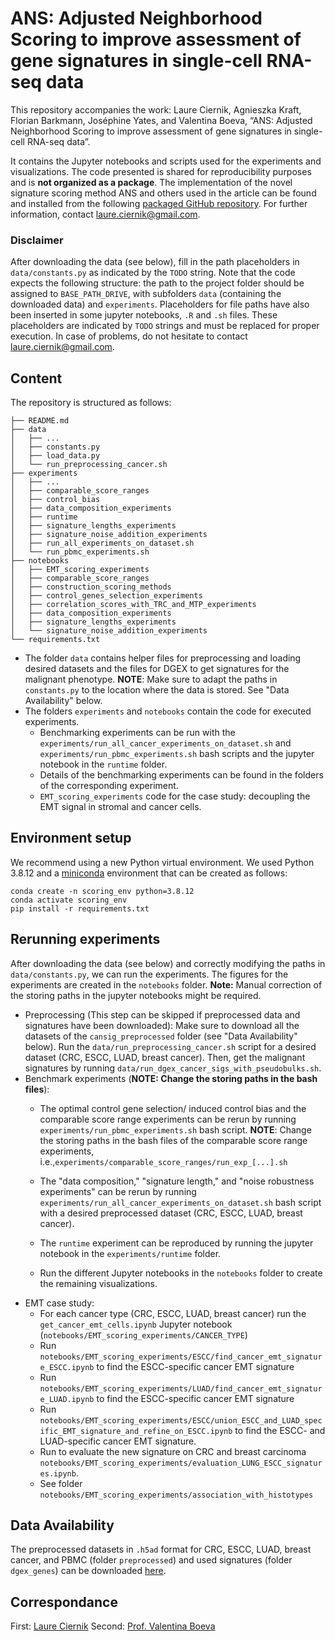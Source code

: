# ANS: Adjusted Neighborhood Scoring to  improve assessment of gene signatures in single-cell RNA-seq data
This repository accompanies the work:
Laure Ciernik, Agnieszka Kraft, Florian Barkmann, Joséphine Yates, and Valentina Boeva, “ANS: Adjusted Neighborhood Scoring to  improve assessment of gene signatures in single-cell RNA-seq data”.

It contains the Jupyter notebooks and scripts used for the experiments and visualizations. The code presented is shared for 
reproducibility purposes and is **not organized as a package**. The implementation of the novel signature scoring method ANS and others used in the article can be found and installed from the following [packaged GitHub repository](https://github.com/lciernik/ANS_signature_scoring). For further information, contact 
[laure.ciernik@gmail.com](mailto:laure.ciernik@gmail.com). 

### Disclaimer
After downloading the data (see below), fill in the path placeholders in `data/constants.py` as indicated by the `TODO` string. Note that the code expects the following structure: the path to the project folder should be assigned to `BASE_PATH_DRIVE`, with subfolders `data` (containing the downloaded data) and `experiments`. Placeholders for file paths have also been inserted in some jupyter notebooks, `.R` and `.sh` files. These placeholders are indicated by `TODO` strings and must be replaced for proper execution. In case of problems, do not hesitate to contact
[laure.ciernik@gmail.com](mailto:laure.ciernik@gmail.com).

## Content
The repository is structured as follows:
```
├── README.md
├── data
│   ├── ...
│   ├── constants.py
│   ├── load_data.py
│   └── run_preprocessing_cancer.sh
├── experiments
│   ├── ...
│   ├── comparable_score_ranges
│   ├── control_bias
│   ├── data_composition_experiments
│   ├── runtime
│   ├── signature_lengths_experiments
│   ├── signature_noise_addition_experiments
│   ├── run_all_experiments_on_dataset.sh
│   └── run_pbmc_experiments.sh
├── notebooks
│   ├── EMT_scoring_experiments
│   ├── comparable_score_ranges
│   ├── construction_scoring_methods
│   ├── control_genes_selection_experiments
│   ├── correlation_scores_with_TRC_and_MTP_experiments
│   ├── data_composition_experiments
│   ├── signature_lengths_experiments
│   └── signature_noise_addition_experiments
└── requirements.txt
```
- The folder `data` contains helper files for preprocessing and loading desired datasets and the files for DGEX to get signatures for the malignant phenotype. **NOTE**: Make sure to adapt the paths in `constants.py` to the location where the data is stored. See "Data Availability" below.
- The folders `experiments` and `notebooks` contain the code for executed experiments.
  - Benchmarking experiments can be run with the `experiments/run_all_cancer_experiments_on_dataset.sh` and `experiments/run_pbmc_experiments.sh` bash scripts and the jupyter notebook in the `runtime` folder. 
  - Details of the benchmarking experiments can be found in the folders of the corresponding experiment.
  - `EMT_scoring_experiments` code for the case study: decoupling the EMT signal in stromal and cancer cells. 
  
## Environment setup 
We recommend using a new Python virtual environment. We used Python 3.8.12 and a 
[miniconda](https://docs.conda.io/en/latest/miniconda.html) environment that can be created as follows:
```
conda create -n scoring_env python=3.8.12
conda activate scoring_env
pip install -r requirements.txt
```

## Rerunning experiments
After downloading the data (see below) and correctly modifying the paths in `data/constants.py`, we can run the experiments. The figures for the experiments are created in the `notebooks` folder. **Note:** Manual correction of the storing paths in the jupyter notebooks might be required.  
- Preprocessing (This step can be skipped if preprocessed data and signatures have been downloaded): Make sure to download all the datasets of the `cansig_preprocessed` folder (see "Data Availability" below). Run the `data/run_preprocessing_cancer.sh` script for a desired dataset (CRC, ESCC, LUAD, breast cancer). Then, get the malignant signatures by running `data/run_dgex_cancer_sigs_with_pseudobulks.sh`. 
- Benchmark experiments (**NOTE: Change the storing paths in the bash files**):
    - The optimal control gene selection/ induced control bias and the comparable score range experiments can be rerun by running `experiments/run_pbmc_experiments.sh` bash script. **NOTE**: Change the storing paths in the bash files of the comparable score range experiments, i.e.,`experiments/comparable_score_ranges/run_exp_[...].sh`

    - The "data composition," "signature length," and "noise robustness experiments" can be rerun by running `experiments/run_all_cancer_experiments_on_dataset.sh` bash script with a desired preprocessed dataset (CRC, ESCC, LUAD, breast cancer).
    - The `runtime` experiment can be reproduced by running the jupyter notebook in the `experiments/runtime` folder. 
    - Run the different Jupyter notebooks in the `notebooks` folder to create the remaining visualizations. 
- EMT case study:
    - For each cancer type (CRC, ESCC, LUAD, breast cancer) run the `get_cancer_emt_cells.ipynb` Jupyter notebook (`notebooks/EMT_scoring_experiments/CANCER_TYPE`)
    - Run `notebooks/EMT_scoring_experiments/ESCC/find_cancer_emt_signature_ESCC.ipynb`  to find the ESCC-specific cancer EMT signature 
    - Run `notebooks/EMT_scoring_experiments/LUAD/find_cancer_emt_signature_LUAD.ipynb`  to find the ESCC-specific cancer EMT signature 
    - Run `notebooks/EMT_scoring_experiments/ESCC/union_ESCC_and_LUAD_specific_EMT_signature_and_refine_on_ESCC.ipynb`  to find the ESCC- and LUAD-specific cancer EMT signature. 
    - Run to evaluate the new signature on CRC and breast carcinoma `notebooks/EMT_scoring_experiments/evaluation_LUNG_ESCC_signatures.ipynb`.
    - See folder `notebooks/EMT_scoring_experiments/association_with_histotypes`


## Data Availability
The preprocessed datasets in `.h5ad` format for CRC, ESCC, LUAD, breast cancer, and PBMC (folder `preprocessed`) and used signatures (folder `dgex_genes`) can be downloaded 
[here](https://drive.google.com/drive/folders/10L2gqapJbyOn_MbrZRHQG--n0Xj7wIyg?usp=sharing). 


## Correspondance 
First: [Laure Ciernik](mailto:laure.ciernik@gmail.com)
Second: [Prof. Valentina Boeva](mailto:valentina.boeva@inf.ethz.ch)
